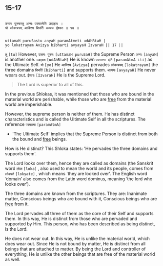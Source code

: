 ## 15-17


```shloka-sa

उत्तमः पुरुषस्तु अन्यः परमात्मेति उदाहृतः ।
यो लोकत्रयम् आविश्य बिभर्ति अव्ययः ईश्वरः ॥ १७ ॥

```
```shloka-sa-hk

uttamaH puruSastu anyaH paramAtmeti udAhRtaH |
yo lokatrayam Avizya bibharti avyayaH IzvaraH || 17 ||

```
`तु` `[tu]` However, `उत्तमः पुरुषः` `[uttamaH puruSaH]` the Supreme Person `अन्यः` `[anyaH]` is another one. `उदाहृतः` `[udAhRtaH]` He is known `परमात्मा इति` `[paramAtmA iti]` as the Ultimate Self. `यो` `[yo]` He `आविश्य` `[Avizya]` pervades `लोकत्रयम्` `[lokatrayam]` the three domains `बिभर्ति` `[bibharti]` and supports them. `अव्ययः` `[avyayaH]` He never wears out. `ईश्वरः` `[IzvaraH]` He is the Supreme Lord.


<a name='applnote_201'></a>
> The Lord is superior to all of this.



In the previous Shlokas, it was mentioned that those who are bound in the material world are perishable, while those who are 
[free](Moksha)
 from the material world are imperishable. 

However, the supreme person is neither of them. He has distinct characteristics and is called the Ultimate Self in all the scriptures. The reference 
`परमात्मा` `[paramAtmA]`
 - 'The Ultimate Self' implies that the Supreme Person is distinct from both the bound and 
[free](Moksha)
 beings. 

How is He distinct? This Shloka states: 'He pervades the three domains and supports them'. 

The Lord looks over them, hence they are called as domains (the Sanskrit word 
`लोक` `[loka]` ,
also used to mean the world and its people, comes from 
`लोक्यते` `[lokyate]` ,
which means 'they are looked over'. The English word ‘domain’ also comes from the Latin word dominus, meaning ‘the lord who looks over’).

The three domains are known from the scriptures. They are: Inanimate matter, Conscious beings who are bound with it, Conscious beings who are 
[free](Moksha)
 from it.

The Lord pervades all three of them as the core of their Self and supports them. In this way, He is distinct from those who are pervaded and supported by Him. This person, who has been described as being distinct, is the Lord. 

He does not wear out. In this way, He is unlike the material world, which does wear out. Since He is not bound by matter, He is distinct from all beings that are attached to matter. By being the Lord and controller of everything, He is unlike the other beings that are free of the material world as well.


